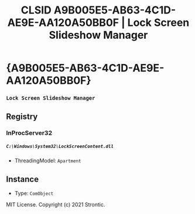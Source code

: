 ﻿---
title: "CLSID A9B005E5-AB63-4C1D-AE9E-AA120A50BB0F | Lock Screen Slideshow Manager"
excerpt: What is COM-Object CLSID A9B005E5-AB63-4C1D-AE9E-AA120A50BB0F?
---

# {A9B005E5-AB63-4C1D-AE9E-AA120A50BB0F}

### `Lock Screen Slideshow Manager`

## Registry


### InProcServer32

##### `C:\Windows\System32\LockScreenContent.dll`
* ThreadingModel: `Apartment`

## Instance

* Type: `ComObject`

MIT License. Copyright (c) 2021 Strontic.


